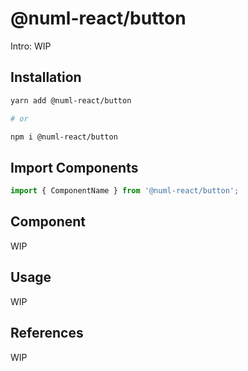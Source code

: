 # @numl-react/button

Intro: WIP

## Installation

```sh
yarn add @numl-react/button

# or

npm i @numl-react/button
```

## Import Components

```jsx
import { ComponentName } from '@numl-react/button';
```

## Component

WIP

## Usage

WIP

## References

WIP
